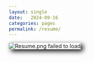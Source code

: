 ```yaml
---
layout: single
date:   2024-09-16
categories: pages
permalink: /resume/
---
```


<style>
    .resume
    {
        box-shadow: 6px 5px 13px 0px #000000;
    }
</style>

<img src="{{ site.baseurl }}/assets/images/resume.png" alt="Resume.png failed to load" class="resume">

